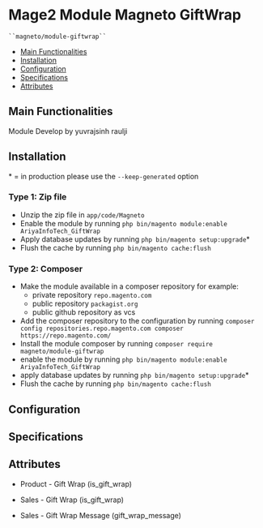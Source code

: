 # Mage2 Module Magneto GiftWrap

    ``magneto/module-giftwrap``

 - [Main Functionalities](#markdown-header-main-functionalities)
 - [Installation](#markdown-header-installation)
 - [Configuration](#markdown-header-configuration)
 - [Specifications](#markdown-header-specifications)
 - [Attributes](#markdown-header-attributes)


## Main Functionalities
Module Develop by yuvrajsinh raulji

## Installation
\* = in production please use the `--keep-generated` option

### Type 1: Zip file

 - Unzip the zip file in `app/code/Magneto`
 - Enable the module by running `php bin/magento module:enable AriyaInfoTech_GiftWrap`
 - Apply database updates by running `php bin/magento setup:upgrade`\*
 - Flush the cache by running `php bin/magento cache:flush`

### Type 2: Composer

 - Make the module available in a composer repository for example:
    - private repository `repo.magento.com`
    - public repository `packagist.org`
    - public github repository as vcs
 - Add the composer repository to the configuration by running `composer config repositories.repo.magento.com composer https://repo.magento.com/`
 - Install the module composer by running `composer require magneto/module-giftwrap`
 - enable the module by running `php bin/magento module:enable AriyaInfoTech_GiftWrap`
 - apply database updates by running `php bin/magento setup:upgrade`\*
 - Flush the cache by running `php bin/magento cache:flush`


## Configuration




## Specifications




## Attributes

 - Product - Gift Wrap (is_gift_wrap)

 - Sales - Gift Wrap (is_gift_wrap)

 - Sales - Gift Wrap Message (gift_wrap_message)

